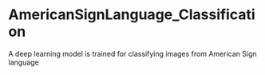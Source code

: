 # AmericanSignLanguage_Classification
A deep learning model is trained for classifying images from American Sign language
